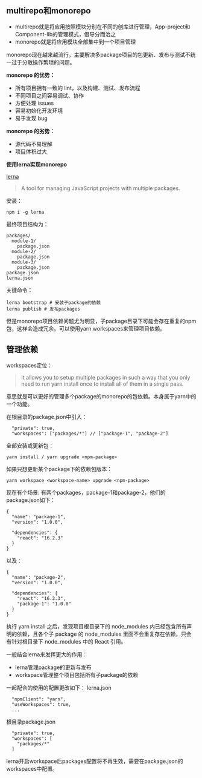 ## multirepo和monorepo
* multirepo就是将应用按照模块分别在不同的创库进行管理，App-project和Component-lib的管理模式，倡导分而治之
* monorepo就是将应用模块全部集中到一个项目管理

monorepo现在越来越流行，主要解决多package项目的包更新、发布与测试不统一过于分散操作繁琐的问题。

**monorepo 的优势：**
* 所有项目拥有一致的 lint，以及构建、测试、发布流程
* 不同项目之间容易调试、协作
* 方便处理 issues
* 容易初始化开发环境
* 易于发现 bug

**monorepo 的劣势：**
* 源代码不易理解
* 项目体积过大

**使用lerna实现monorepo**

[lerna](https://github.com/lerna/lerna)
> A tool for managing JavaScript projects with multiple packages.

安装：
```
npm i -g lerna
```

最终项目结构为：
```
packages/
  module-1/
    package.json
  module-2/
    package.json
  module-3/
    package.json
package.json
lerna.json
```
关键命令：
```
lerna bootstrap # 安装子package的依赖
lerna publish # 发布packages
```


但是monorepo项目依赖问题尤为明显，子package目录下可能会存在重复的npm包，这样会造成冗余。可以使用yarn workspaces来管理项目依赖。

## 管理依赖
workspaces定位：
> It allows you to setup multiple packages in such a way that you only need to run yarn install once to install all of them in a single pass.

意思就是可以更好的管理多个package的monorepo的包依赖。本身属于yarn中的一个功能。

在根目录的package.json中引入：
```
  "private": true,
  "workspaces": ["packages/*"] // ["package-1", "package-2"]
```

全部安装或更新包：
```
yarn install / yarn upgrade <npm-package>
```

如果只想更新某个package下的依赖包版本：
```
yarn workspace <workspace-name> upgrade <npm-package>
```

现在有个场景: 有两个packages，package-1和package-2，他们的package.json如下：
```
{
  "name": "package-1",
  "version": "1.0.0",

  "dependencies": {
    "react": "16.2.3"
  }
}
```
以及：
```
{
  "name": "package-2",
  "version": "1.0.0",

  "dependencies": {
    "react": "16.2.3",
    "package-1": "1.0.0"
  }
}
```
执行 yarn install 之后，发现项目根目录下的 node_modules 内已经包含所有声明的依赖，且各个子 package 的 node_modules 里面不会重复存在依赖，只会有针对根目录下 node_modules 中的 React 引用。

一般结合lerna来发挥更大的作用：
* lerna管理package的更新与发布
* workspace管理整个项目包括所有子package的依赖

一起配合的使用的配置更改如下：
lerna.json
```
  "npmClient": "yarn",
  "useWorkspaces": true,
  ...
```
根目录package.json
```
  "private": true,
  "workspaces": [
    "packages/*"
  ]
```

lerna开启workspace后packages配置将不再生效，需要在package.json的workspaces中配置。